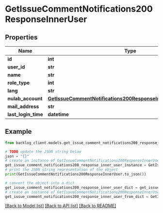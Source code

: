 # GetIssueCommentNotifications200ResponseInnerUser


## Properties

Name | Type | Description | Notes
------------ | ------------- | ------------- | -------------
**id** | **int** |  | [optional] 
**user_id** | **str** |  | [optional] 
**name** | **str** |  | [optional] 
**role_type** | **int** |  | [optional] 
**lang** | **str** |  | [optional] 
**nulab_account** | [**GetIssueCommentNotifications200ResponseInnerUserNulabAccount**](GetIssueCommentNotifications200ResponseInnerUserNulabAccount.md) |  | [optional] 
**mail_address** | **str** |  | [optional] 
**last_login_time** | **datetime** |  | [optional] 

## Example

```python
from backlog_client.models.get_issue_comment_notifications200_response_inner_user import GetIssueCommentNotifications200ResponseInnerUser

# TODO update the JSON string below
json = "{}"
# create an instance of GetIssueCommentNotifications200ResponseInnerUser from a JSON string
get_issue_comment_notifications200_response_inner_user_instance = GetIssueCommentNotifications200ResponseInnerUser.from_json(json)
# print the JSON string representation of the object
print(GetIssueCommentNotifications200ResponseInnerUser.to_json())

# convert the object into a dict
get_issue_comment_notifications200_response_inner_user_dict = get_issue_comment_notifications200_response_inner_user_instance.to_dict()
# create an instance of GetIssueCommentNotifications200ResponseInnerUser from a dict
get_issue_comment_notifications200_response_inner_user_from_dict = GetIssueCommentNotifications200ResponseInnerUser.from_dict(get_issue_comment_notifications200_response_inner_user_dict)
```
[[Back to Model list]](../README.md#documentation-for-models) [[Back to API list]](../README.md#documentation-for-api-endpoints) [[Back to README]](../README.md)


